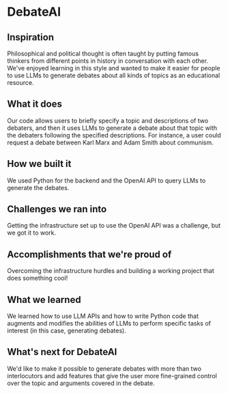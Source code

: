 # DebateAI

## Inspiration

Philosophical and political thought is often taught by putting famous thinkers from different points in history in conversation with each other. We've enjoyed learning in this style and wanted to make it easier for people to use LLMs to generate debates about all kinds of topics as an educational resource.

## What it does

Our code allows users to briefly specify a topic and descriptions of two debaters, and then it uses LLMs to generate a debate about that topic with the debaters following the specified descriptions. For instance, a user could request a debate between Karl Marx and Adam Smith about communism.

## How we built it

We used Python for the backend and the OpenAI API to query LLMs to generate the debates.

## Challenges we ran into

Getting the infrastructure set up to use the OpenAI API was a challenge, but we got it to work.

## Accomplishments that we're proud of

Overcoming the infrastructure hurdles and building a working project that does something cool!

## What we learned

We learned how to use LLM APIs and how to write Python code that augments and modifies the abilities of LLMs to perform specific tasks of interest (in this case, generating debates).

## What's next for DebateAI

We'd like to make it possible to generate debates with more than two interlocutors and add features that give the user more fine-grained control over the topic and arguments covered in the debate.

